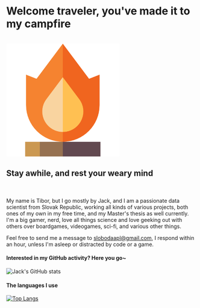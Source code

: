 <p align="center">
  <h1>Welcome traveler, you've made it to my campfire</h1>
  <br/>
  <img src="campfire.png", width=300>
  <h2>Stay awhile, and rest your weary mind</h2>
  <br/>
  <br/>
  My name is Tibor, but I go mostly by Jack, and I am a passionate data scientist from Slovak Republic, working all kinds of various projects, both ones of my own in my free time, and my Master's thesis as well currently. I'm a big gamer, nerd, love all things science and love geeking out with others over boardgames, videogames, sci-fi, and various other things.
  
  Feel free to send me a message to <slobodaapl@gmail.com>, I respond within an hour, unless I'm asleep or distracted by code or a game.
  <br/>
  #### Interested in my GitHub activity? Here you go~
  ![Jack's GitHub stats](https://github-readme-stats.vercel.app/api?username=slobodaapl&count_private=true&show_icons=true&theme=cobalt)
  <br/>
  #### The languages I use
  [![Top Langs](https://github-readme-stats.vercel.app/api/top-langs/?username=slobodaapl)](https://github.com/anuraghazra/github-readme-stats)
  <br/>
</p>
